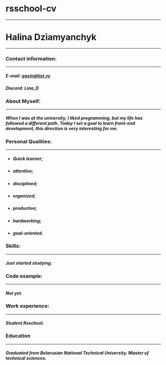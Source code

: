 # **rsschool-cv**
---
# **Halina Dziamyanchyk** 
---
### **Contact information:**
---
##### **E-mail:** gaxin@list.ru 
##### **Discord:**  Lina_D 

### **About Myself:** 
---
##### When I was at the university, I liked programming, but my life has followed a different path. Today I set a goal to learn front-end development, this direction is very interesting for me.  
### **Personal Qualities:** 
---

- ##### Quick learner; 
- ##### attentive;
- ##### disciplined;
- ##### organized; 
- ##### productive; 
- ##### hardworking; 
- ##### goal-oriented. 

### **Skills:**
---
##### Just started studying. 
### **Code example:**
---- 
##### Not yet.
### **Work experience:** 
---
##### Student Rsschool.

###  **Education**
---

##### Graduated from Belarusian National Technical University. Master of technical sciences. 